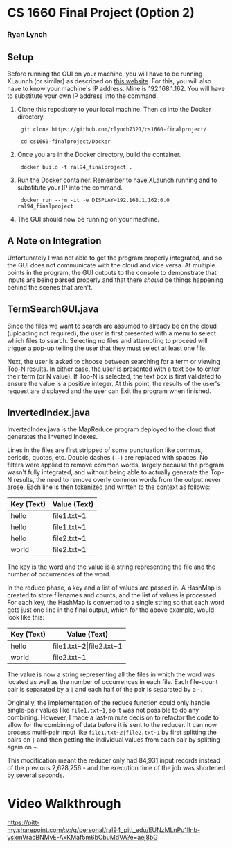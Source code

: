 # CS 1660 Final Project (Option 2)
### Ryan Lynch

## Setup

Before running the GUI on your machine, you will have to be running XLaunch (or similar) as described on [this website](https://cuneyt.aliustaoglu.biz/en/running-gui-applications-in-docker-on-windows-linux-mac-hosts/). For this, you will also have to know your machine's IP address. Mine is 192.168.1.162. You will have to substitute your own IP address into the command.

1. Clone this repository to your local machine. Then `cd` into the Docker directory.
        
        git clone https://github.com/rlynch7321/cs1660-finalproject/

        cd cs1660-finalproject/Docker

2. Once you are in the Docker directory, build the container.

        docker build -t ral94_finalproject .

3. Run the Docker container. Remember to have XLaunch running and to substitute your IP into the command.

        docker run --rm -it -e DISPLAY=192.168.1.162:0.0 ral94_finalproject
        
4. The GUI should now be running on your machine.

## A Note on Integration

Unfortunately I was not able to get the program properly integrated, and so the GUI does not communicate with the cloud and vice versa. At multiple points in the program, the GUI outputs to the console to demonstrate that inputs are being parsed properly and that there *should* be things happening behind the scenes that aren't.

## TermSearchGUI.java

Since the files we want to search are assumed to already be on the cloud (uploading not required), the user is first presented with a menu to select which files to search. Selecting no files and attempting to proceed will trigger a pop-up telling the user that they must select at least one file.

Next, the user is asked to choose between searching for a term or viewing Top-N results. In either case, the user is presented with a text box to enter their term (or N value). If Top-N is selected, the text box is first validated to ensure the value is a positive integer. At this point, the results of the user's request are displayed and the user can Exit the program when finished.

## InvertedIndex.java

InvertedIndex.java is the MapReduce program deployed to the cloud that generates the Inverted Indexes.

Lines in the files are first stripped of some punctuation like commas, periods, quotes, etc. Double dashes (`--`) are replaced with spaces. No filters were applied to  remove common words, largely because the program wasn't fully integrated, and without being able to actually generate the Top-N results, the need to remove overly common words from the output never arose. Each line is then tokenized and written to the context as follows:

Key (Text) | Value (Text)
---|---
hello | file1.txt\~1
hello | file1.txt\~1
hello | file2.txt\~1
world | file2.txt\~1

The key is the word and the value is a string representing the file and the number of occurrences of the word.

In the reduce phase, a key and a list of values are passed in. A HashMap is created to store filenames and counts, and the list of values is processed. For each key, the HashMap is converted to a single string so that each word gets just one line in the final output, which for the above example, would look like this:

Key (Text) | Value (Text)
---|---
hello | file1.txt~2\|file2.txt\~1
world | file2.txt~1

The value is now a string representing all the files in which the word was located as well as the number of occurrences in each file. Each file-count pair is separated by a `|` and each half of the pair is separated by a `~`.

Originally, the implementation of the reduce function could only handle single-pair values like `file1.txt~1`, so it was not possible to do any combining. However, I made a last-minute decision to refactor the code to allow for the combining of data before it is sent to the reducer. It can now process multi-pair input like `file1.txt~2|file2.txt~1` by first splitting the pairs on `|` and then getting the individual values from each pair by splitting again on `~`.

This modification meant the reducer only had 84,931 input records instead of the previous 2,628,256 - and the execution time of the job was shortened by several seconds.

# Video Walkthrough

https://pitt-my.sharepoint.com/:v:/g/personal/ral94_pitt_edu/EUNzMLnPu1lInb-ysxmVracBNMvE-AxKMaf5m6bCbuMdVA?e=aej8bG
